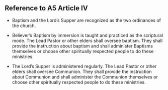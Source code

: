 ## Reference to A5 Article IV 

- Baptism and the Lord’s Supper are recognized as the two ordinances of the church. 

- Believer’s Baptism by immersion is taught and practiced as the scriptural mode. The Lead Pastor or other elders shall oversee baptism. They shall provide the instruction about baptism and shall administer Baptisms themselves or choose other spiritually respected people to do these ministries. 

- The Lord’s Supper is administered regularly. The Lead Pastor or other elders shall oversee Communion. They shall provide the instruction about Communion and shall administer the Communion themselves or choose other spiritually respected people to do these ministries. 
